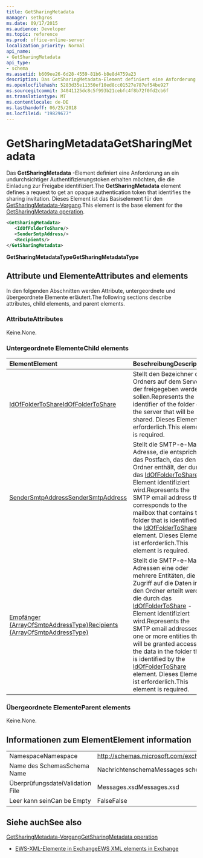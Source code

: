 ```yaml
---
title: GetSharingMetadata
manager: sethgros
ms.date: 09/17/2015
ms.audience: Developer
ms.topic: reference
ms.prod: office-online-server
localization_priority: Normal
api_name:
- GetSharingMetadata
api_type:
- schema
ms.assetid: b609ee26-6d28-4559-81b6-b8e8d4759a23
description: Das GetSharingMetadata-Element definiert eine Anforderung an ein undurchsichtiger Authentifizierungstoken erhalten möchten, die die Einladung zur Freigabe identifiziert. Dieses Element ist das Basiselement für den Vorgang GetSharingMetadata.
ms.openlocfilehash: 5283d35e11350ef10ed8cc01527e787ef54be927
ms.sourcegitcommit: 34041125dc8c5f993b21cebfc4f8b72f0fd2cb6f
ms.translationtype: MT
ms.contentlocale: de-DE
ms.lasthandoff: 06/25/2018
ms.locfileid: "19829677"
---
```

# <a name="getsharingmetadata"></a><span data-ttu-id="a9703-104">GetSharingMetadata</span><span class="sxs-lookup"><span data-stu-id="a9703-104">GetSharingMetadata</span></span>

<span data-ttu-id="a9703-105">Das **GetSharingMetadata** -Element definiert eine Anforderung an ein undurchsichtiger Authentifizierungstoken erhalten möchten, die die Einladung zur Freigabe identifiziert.</span><span class="sxs-lookup"><span data-stu-id="a9703-105">The **GetSharingMetadata** element defines a request to get an opaque authentication token that identifies the sharing invitation.</span></span> <span data-ttu-id="a9703-106">Dieses Element ist das Basiselement für den [GetSharingMetadata-Vorgang](getsharingmetadata-operation.md).</span><span class="sxs-lookup"><span data-stu-id="a9703-106">This element is the base element for the [GetSharingMetadata operation](getsharingmetadata-operation.md).</span></span>
  
```XML
<GetSharingMetadata>
   <IdOfFolderToShare/>
   <SenderSmtpAddress/>
   <Recipients/>
</GetSharingMetadata>
```

 <span data-ttu-id="a9703-107">**GetSharingMetadataType**</span><span class="sxs-lookup"><span data-stu-id="a9703-107">**GetSharingMetadataType**</span></span>
## <a name="attributes-and-elements"></a><span data-ttu-id="a9703-108">Attribute und Elemente</span><span class="sxs-lookup"><span data-stu-id="a9703-108">Attributes and elements</span></span>

<span data-ttu-id="a9703-109">In den folgenden Abschnitten werden Attribute, untergeordnete und übergeordnete Elemente erläutert.</span><span class="sxs-lookup"><span data-stu-id="a9703-109">The following sections describe attributes, child elements, and parent elements.</span></span>
  
### <a name="attributes"></a><span data-ttu-id="a9703-110">Attribute</span><span class="sxs-lookup"><span data-stu-id="a9703-110">Attributes</span></span>

<span data-ttu-id="a9703-111">Keine.</span><span class="sxs-lookup"><span data-stu-id="a9703-111">None.</span></span>
  
### <a name="child-elements"></a><span data-ttu-id="a9703-112">Untergeordnete Elemente</span><span class="sxs-lookup"><span data-stu-id="a9703-112">Child elements</span></span>

|<span data-ttu-id="a9703-113">**Element**</span><span class="sxs-lookup"><span data-stu-id="a9703-113">**Element**</span></span>|<span data-ttu-id="a9703-114">**Beschreibung**</span><span class="sxs-lookup"><span data-stu-id="a9703-114">**Description**</span></span>|
|:-----|:-----|
|[<span data-ttu-id="a9703-115">IdOfFolderToShare</span><span class="sxs-lookup"><span data-stu-id="a9703-115">IdOfFolderToShare</span></span>](idoffoldertoshare.md) <br/> |<span data-ttu-id="a9703-116">Stellt den Bezeichner des Ordners auf dem Server, der freigegeben werden sollen.</span><span class="sxs-lookup"><span data-stu-id="a9703-116">Represents the identifier of the folder on the server that will be shared.</span></span> <span data-ttu-id="a9703-117">Dieses Element ist erforderlich.</span><span class="sxs-lookup"><span data-stu-id="a9703-117">This element is required.</span></span>  <br/> |
|[<span data-ttu-id="a9703-118">SenderSmtpAddress</span><span class="sxs-lookup"><span data-stu-id="a9703-118">SenderSmtpAddress</span></span>](sendersmtpaddress.md) <br/> |<span data-ttu-id="a9703-119">Stellt die SMTP-e-Mail-Adresse, die entspricht an das Postfach, das den Ordner enthält, der durch das [IdOfFolderToShare](idoffoldertoshare.md) -Element identifiziert wird.</span><span class="sxs-lookup"><span data-stu-id="a9703-119">Represents the SMTP email address that corresponds to the mailbox that contains the folder that is identified by the [IdOfFolderToShare](idoffoldertoshare.md) element.</span></span> <span data-ttu-id="a9703-120">Dieses Element ist erforderlich.</span><span class="sxs-lookup"><span data-stu-id="a9703-120">This element is required.</span></span>  <br/> |
|[<span data-ttu-id="a9703-121">Empfänger (ArrayOfSmtpAddressType)</span><span class="sxs-lookup"><span data-stu-id="a9703-121">Recipients (ArrayOfSmtpAddressType)</span></span>](recipients-arrayofsmtpaddresstype.md) <br/> |<span data-ttu-id="a9703-122">Stellt die SMTP-e-Mail-Adressen eine oder mehrere Entitäten, die Zugriff auf die Daten in den Ordner erteilt werden, die durch das [IdOfFolderToShare](idoffoldertoshare.md) -Element identifiziert wird.</span><span class="sxs-lookup"><span data-stu-id="a9703-122">Represents the SMTP email addresses of one or more entities that will be granted access to the data in the folder that is identified by the [IdOfFolderToShare](idoffoldertoshare.md) element.</span></span> <span data-ttu-id="a9703-123">Dieses Element ist erforderlich.</span><span class="sxs-lookup"><span data-stu-id="a9703-123">This element is required.</span></span>  <br/> |
   
### <a name="parent-elements"></a><span data-ttu-id="a9703-124">Übergeordnete Elemente</span><span class="sxs-lookup"><span data-stu-id="a9703-124">Parent elements</span></span>

<span data-ttu-id="a9703-125">Keine.</span><span class="sxs-lookup"><span data-stu-id="a9703-125">None.</span></span>
  
## <a name="element-information"></a><span data-ttu-id="a9703-126">Informationen zum Element</span><span class="sxs-lookup"><span data-stu-id="a9703-126">Element information</span></span>

|||
|:-----|:-----|
|<span data-ttu-id="a9703-127">Namespace</span><span class="sxs-lookup"><span data-stu-id="a9703-127">Namespace</span></span>  <br/> |http://schemas.microsoft.com/exchange/services/2006/messages  <br/> |
|<span data-ttu-id="a9703-128">Name des Schemas</span><span class="sxs-lookup"><span data-stu-id="a9703-128">Schema Name</span></span>  <br/> |<span data-ttu-id="a9703-129">Nachrichtenschema</span><span class="sxs-lookup"><span data-stu-id="a9703-129">Messages schema</span></span>  <br/> |
|<span data-ttu-id="a9703-130">Überprüfungsdatei</span><span class="sxs-lookup"><span data-stu-id="a9703-130">Validation File</span></span>  <br/> |<span data-ttu-id="a9703-131">Messages.xsd</span><span class="sxs-lookup"><span data-stu-id="a9703-131">Messages.xsd</span></span>  <br/> |
|<span data-ttu-id="a9703-132">Leer kann sein</span><span class="sxs-lookup"><span data-stu-id="a9703-132">Can be Empty</span></span>  <br/> |<span data-ttu-id="a9703-133">False</span><span class="sxs-lookup"><span data-stu-id="a9703-133">False</span></span>  <br/> |
   
## <a name="see-also"></a><span data-ttu-id="a9703-134">Siehe auch</span><span class="sxs-lookup"><span data-stu-id="a9703-134">See also</span></span>



[<span data-ttu-id="a9703-135">GetSharingMetadata-Vorgang</span><span class="sxs-lookup"><span data-stu-id="a9703-135">GetSharingMetadata operation</span></span>](getsharingmetadata-operation.md)


- [<span data-ttu-id="a9703-136">EWS-XML-Elemente in Exchange</span><span class="sxs-lookup"><span data-stu-id="a9703-136">EWS XML elements in Exchange</span></span>](ews-xml-elements-in-exchange.md)

